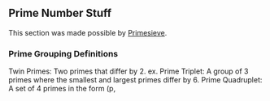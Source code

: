 ## Prime Number Stuff

This section was made possible by [Primesieve](https://github.com/kimwalisch/primesieve).

### Prime Grouping Definitions
Twin Primes: Two primes that differ by 2. ex.
Prime Triplet: A group of 3 primes where the smallest and largest primes differ by 6.
Prime Quadruplet: A set of 4 primes in the form (p, 
